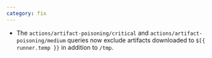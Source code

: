 ```yaml
---
category: fix
---
```

* The `actions/artifact-poisoning/critical` and `actions/artifact-poisoning/medium` queries  now exclude artifacts downloaded to `$[{ runner.temp }}` in addition to `/tmp`.
